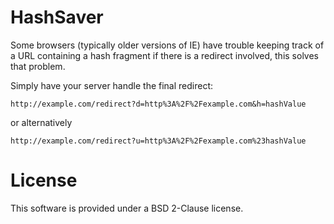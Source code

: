 HashSaver
=========
Some browsers (typically older versions of IE) have trouble keeping track of a URL containing a hash fragment if there is a redirect involved, this solves that problem.

Simply have your server handle the final redirect:

```
http://example.com/redirect?d=http%3A%2F%2Fexample.com&h=hashValue
```
or alternatively

```
http://example.com/redirect?u=http%3A%2F%2Fexample.com%23hashValue
```

License
=======
This software is provided under a BSD 2-Clause license.